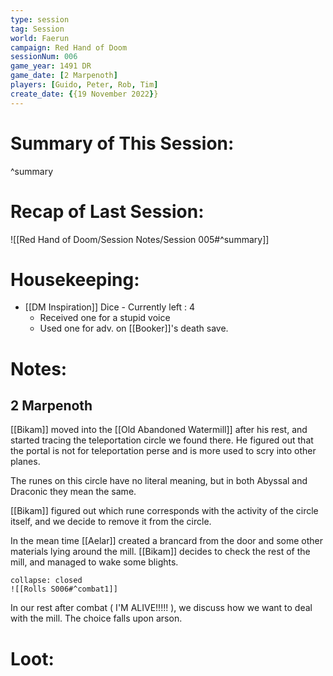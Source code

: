 ```yaml
---
type: session
tag: Session
world: Faerun
campaign: Red Hand of Doom
sessionNum: 006
game_year: 1491 DR
game_date: [2 Marpenoth]
players: [Guido, Peter, Rob, Tim]
create_date: {{19 November 2022}}
---
```




# Summary of This Session:

^summary

# Recap of Last Session:
![[Red Hand of Doom/Session Notes/Session 005#^summary]]

# Housekeeping:
- [[DM Inspiration]] Dice - Currently left : 4
	- Received one for a stupid voice
	- Used one for adv. on [[Booker]]'s death save.
# Notes:
## 2 Marpenoth
[[Bikam]] moved into the [[Old Abandoned Watermill]] after his rest, and started tracing the teleportation circle we found there. He figured out that the portal is not for teleportation perse and is more used to scry into other planes.

The runes on this circle have no literal meaning, but in both Abyssal and Draconic they mean the same.

[[Bikam]] figured out which rune corresponds with the activity of the circle itself, and we decide to remove it from the circle.

In the mean time [[Aelar]] created a brancard from the door and some other materials lying around the mill.
[[Bikam]] decides to check the rest of the mill, and managed to wake some blights.
```ad-combat
collapse: closed
![[Rolls S006#^combat1]]
```

In our rest after combat ( I'M ALIVE!!!!! ), we discuss how we want to deal with the mill. The choice falls upon arson.
# Loot:
